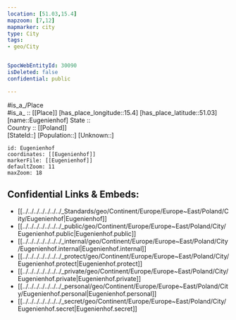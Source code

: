```yaml
---
location: [51.03,15.4] 
mapzoom: [7,12] 
mapmarker: city 
type: City
tags:
- geo/City


SpocWebEntityId: 30090
isDeleted: false
confidential: public

---
```

#is_a_/Place  
#is_a_ :: [[Place]] 
[has_place_longitude::15.4] 
[has_place_latitude::51.03] 
[name::Eugenienhof] 
State ::  
Country :: [[Poland]]  
[StateId::] 
[Population::] 
[Unknown::] 


```leaflet
id: Eugenienhof
coordinates: [[Eugenienhof]] 
markerFile: [[Eugenienhof]] 
defaultZoom: 11 
maxZoom: 18
```


## Confidential Links & Embeds: 
- [[../../../../../../../_Standards/geo/Continent/Europe/Europe~East/Poland/City/Eugenienhof|Eugenienhof]] 
- [[../../../../../../../_public/geo/Continent/Europe/Europe~East/Poland/City/Eugenienhof.public|Eugenienhof.public]] 
- [[../../../../../../../_internal/geo/Continent/Europe/Europe~East/Poland/City/Eugenienhof.internal|Eugenienhof.internal]] 
- [[../../../../../../../_protect/geo/Continent/Europe/Europe~East/Poland/City/Eugenienhof.protect|Eugenienhof.protect]] 
- [[../../../../../../../_private/geo/Continent/Europe/Europe~East/Poland/City/Eugenienhof.private|Eugenienhof.private]] 
- [[../../../../../../../_personal/geo/Continent/Europe/Europe~East/Poland/City/Eugenienhof.personal|Eugenienhof.personal]] 
- [[../../../../../../../_secret/geo/Continent/Europe/Europe~East/Poland/City/Eugenienhof.secret|Eugenienhof.secret]] 
